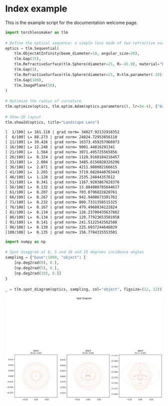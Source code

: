 # Index example

This is the example script for the documentation welcome page.


```python
import torchlensmaker as tlm

# Define the optical sequence: a simple lens made of two refractive surfaces
optics = tlm.Sequential(
    tlm.ObjectAtInfinity(beam_diameter=10, angular_size=20),
    tlm.Gap(15),
    tlm.RefractiveSurface(tlm.Sphere(diameter=25, R=-45.0), material="BK7-nd"),
    tlm.Gap(3),
    tlm.RefractiveSurface(tlm.Sphere(diameter=25, R=tlm.parameter(-20)), material="air"),
    tlm.Gap(100),
    tlm.ImagePlane(50),
)

# Optimize the radius of curvature
tlm.optimize(optics, tlm.optim.Adam(optics.parameters(), lr=5e-4), {"base": 10, "object": 5}, 100)

# Show 2D layout
tlm.show2d(optics, title="Landscape Lens")
```

    [  1/100] L= 161.110 | grad norm= 34027.92132918352
    [  6/100] L= 88.273 | grad norm= 24824.72953856118
    [ 11/100] L= 39.426 | grad norm= 16373.459257966973
    [ 16/100] L= 12.248 | grad norm= 9001.44816291341
    [ 21/100] L=  1.564 | grad norm= 3071.495725565856
    [ 26/100] L=  0.324 | grad norm= 1120.9160184216457
    [ 31/100] L=  2.004 | grad norm= 3485.6156820326296
    [ 36/100] L=  2.871 | grad norm= 4211.980082166615
    [ 41/100] L=  2.265 | grad norm= 3719.6828440763443
    [ 46/100] L=  1.120 | grad norm= 2535.24844357612
    [ 51/100] L=  0.341 | grad norm= 1167.9203867628376
    [ 56/100] L=  0.132 | grad norm= 13.884880785644617
    [ 61/100] L=  0.207 | grad norm= 703.0796822820761
    [ 66/100] L=  0.267 | grad norm= 942.9408673391762
    [ 71/100] L=  0.232 | grad norm= 809.7331350515325
    [ 76/100] L=  0.167 | grad norm= 479.4960834122824
    [ 81/100] L=  0.134 | grad norm= 126.23700435637802
    [ 86/100] L=  0.134 | grad norm= 129.77923653501958
    [ 91/100] L=  0.141 | grad norm= 241.5122542562588
    [ 96/100] L=  0.139 | grad norm= 225.6937244646029
    [100/100] L=  0.135 | grad norm= 156.7784315553501



<TLMViewer src="./index_example_files/index_example_0.json?url" />



```python
import numpy as np

# Spot diaggram at 0, 5 and 10 and 15 degrees incidence angles
sampling = {"base":1000, "object": [
    [np.deg2rad(0), 0.],
    [np.deg2rad(5), 0.],
    [np.deg2rad(10), 0.]]
}

_ = tlm.spot_diagram(optics, sampling, col="object", figsize=(12, 12))
```


    
![png](index_example_files/index_example_2_0.png)
    


